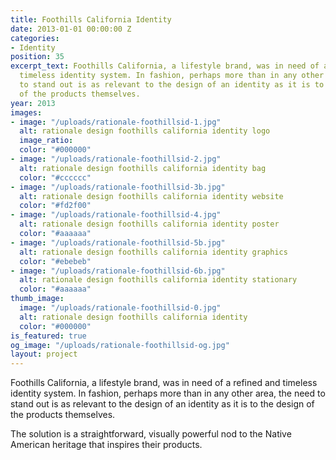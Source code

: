 ```yaml
---
title: Foothills California Identity
date: 2013-01-01 00:00:00 Z
categories:
- Identity
position: 35
excerpt_text: Foothills California, a lifestyle brand, was in need of a refined and
  timeless identity system. In fashion, perhaps more than in any other area, the need
  to stand out is as relevant to the design of an identity as it is to the design
  of the products themselves.
year: 2013
images:
- image: "/uploads/rationale-foothillsid-1.jpg"
  alt: rationale design foothills california identity logo
  image_ratio: 
  color: "#000000"
- image: "/uploads/rationale-foothillsid-2.jpg"
  alt: rationale design foothills california identity bag
  color: "#cccccc"
- image: "/uploads/rationale-foothillsid-3b.jpg"
  alt: rationale design foothills california identity website
  color: "#fd2f00"
- image: "/uploads/rationale-foothillsid-4.jpg"
  alt: rationale design foothills california identity poster
  color: "#aaaaaa"
- image: "/uploads/rationale-foothillsid-5b.jpg"
  alt: rationale design foothills california identity graphics
  color: "#ebebeb"
- image: "/uploads/rationale-foothillsid-6b.jpg"
  alt: rationale design foothills california identity stationary
  color: "#aaaaaa"
thumb_image:
  image: "/uploads/rationale-foothillsid-0.jpg"
  alt: rationale design foothills california identity
  color: "#000000"
is_featured: true
og_image: "/uploads/rationale-foothillsid-og.jpg"
layout: project
---
```


Foothills California, a lifestyle brand, was in need of a refined and timeless identity system. In fashion, perhaps more than in any other area, the need to stand out is as relevant to the design of an identity as it is to the design of the products themselves.

The solution is a straightforward, visually powerful nod to the Native American heritage that inspires their products.